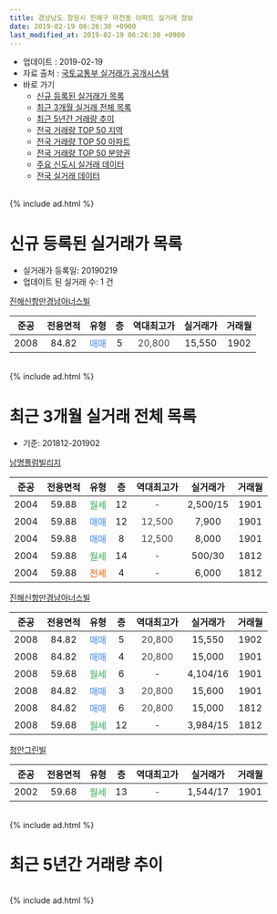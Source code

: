 ```yaml
---
title: 경상남도 창원시 진해구 마천동 아파트 실거래 정보
date: 2019-02-19 06:26:30 +0900
last_modified_at: 2019-02-19 06:26:30 +0900
---
```


* 업데이트 : 2019-02-19
* 자료 출처 : [국토교통부 실거래가 공개시스템](http://rt.molit.go.kr)
* 바로 가기
    * [신규 등록된 실거래가 목록](#신규-등록된-실거래가-목록)
    * [최근 3개월 실거래 전체 목록](#최근-3개월-실거래-전체-목록)
    * [최근 5년간 거래량 추이](#최근-5년간-거래량-추이)
    * [전국 거래량 TOP 50 지역](https://inasie.github.io/apt-trade-info/최근-3개월-전국에서-가장-거래가-많이-발생한-지역)
    * [전국 거래량 TOP 50 아파트](https://inasie.github.io/apt-trade-info/최근-3개월-전국에서-가장-거래가-많이-발생한-아파트)
    * [전국 거래량 TOP 50 분양권](https://inasie.github.io/apt-trade-info/최근-3개월-전국에서-가장-거래가-많이-발생한-분양권)
    * [주요 신도시 실거래 데이터](https://inasie.github.io/apt-trade-info/주요-신도시)
    * [전국 실거래 데이터](https://inasie.github.io/apt-trade-info/전국)
<br>
{% include ad.html %}
<br>

# 신규 등록된 실거래가 목록
* 실거래가 등록일: 20190219
* 업데이트 된 실거래 수: 1 건


[진해신항만경남아너스빌](https://search.naver.com/search.naver?query=%EA%B2%BD%EC%83%81%EB%82%A8%EB%8F%84+%EC%B0%BD%EC%9B%90%EC%8B%9C+%EC%A7%84%ED%95%B4%EA%B5%AC+%EB%A7%88%EC%B2%9C%EB%8F%99+%EC%A7%84%ED%95%B4%EC%8B%A0%ED%95%AD%EB%A7%8C%EA%B2%BD%EB%82%A8%EC%95%84%EB%84%88%EC%8A%A4%EB%B9%8C)

|준공|전용면적|유형|층|역대최고가|실거래가|거래월|
|:---:|:---:|:---:|:---:|:---:|:---:|:---:|
|2008|84.82|<span style="color:#4285f3">매매</span>|5|<span style="color:#444444">20,800</span>|15,550|1902|


<br>
{% include ad.html %}
<br>

# 최근 3개월 실거래 전체 목록
* 기준: 201812-201902


[남명플럼빌리지](https://search.naver.com/search.naver?query=%EA%B2%BD%EC%83%81%EB%82%A8%EB%8F%84+%EC%B0%BD%EC%9B%90%EC%8B%9C+%EC%A7%84%ED%95%B4%EA%B5%AC+%EB%A7%88%EC%B2%9C%EB%8F%99+%EB%82%A8%EB%AA%85%ED%94%8C%EB%9F%BC%EB%B9%8C%EB%A6%AC%EC%A7%80)

|준공|전용면적|유형|층|역대최고가|실거래가|거래월|
|:---:|:---:|:---:|:---:|:---:|:---:|:---:|
|2004|59.88|<span style="color:#34a853">월세</span>|12|<span style="color:#444444">-</span>|2,500/15|1901|
|2004|59.88|<span style="color:#4285f3">매매</span>|12|<span style="color:#444444">12,500</span>|7,900|1901|
|2004|59.88|<span style="color:#4285f3">매매</span>|8|<span style="color:#444444">12,500</span>|8,000|1901|
|2004|59.88|<span style="color:#34a853">월세</span>|14|<span style="color:#444444">-</span>|500/30|1812|
|2004|59.88|<span style="color:#ff5a00">전세</span>|4|<span style="color:#444444">-</span>|6,000|1812|

[진해신항만경남아너스빌](https://search.naver.com/search.naver?query=%EA%B2%BD%EC%83%81%EB%82%A8%EB%8F%84+%EC%B0%BD%EC%9B%90%EC%8B%9C+%EC%A7%84%ED%95%B4%EA%B5%AC+%EB%A7%88%EC%B2%9C%EB%8F%99+%EC%A7%84%ED%95%B4%EC%8B%A0%ED%95%AD%EB%A7%8C%EA%B2%BD%EB%82%A8%EC%95%84%EB%84%88%EC%8A%A4%EB%B9%8C)

|준공|전용면적|유형|층|역대최고가|실거래가|거래월|
|:---:|:---:|:---:|:---:|:---:|:---:|:---:|
|2008|84.82|<span style="color:#4285f3">매매</span>|5|<span style="color:#444444">20,800</span>|15,550|1902|
|2008|84.82|<span style="color:#4285f3">매매</span>|4|<span style="color:#444444">20,800</span>|15,000|1901|
|2008|59.68|<span style="color:#34a853">월세</span>|6|<span style="color:#444444">-</span>|4,104/16|1901|
|2008|84.82|<span style="color:#4285f3">매매</span>|3|<span style="color:#444444">20,800</span>|15,600|1901|
|2008|84.82|<span style="color:#4285f3">매매</span>|6|<span style="color:#444444">20,800</span>|15,000|1812|
|2008|59.68|<span style="color:#34a853">월세</span>|12|<span style="color:#444444">-</span>|3,984/15|1812|

[청안그린빌](https://search.naver.com/search.naver?query=%EA%B2%BD%EC%83%81%EB%82%A8%EB%8F%84+%EC%B0%BD%EC%9B%90%EC%8B%9C+%EC%A7%84%ED%95%B4%EA%B5%AC+%EB%A7%88%EC%B2%9C%EB%8F%99+%EC%B2%AD%EC%95%88%EA%B7%B8%EB%A6%B0%EB%B9%8C)

|준공|전용면적|유형|층|역대최고가|실거래가|거래월|
|:---:|:---:|:---:|:---:|:---:|:---:|:---:|
|2002|59.68|<span style="color:#34a853">월세</span>|13|<span style="color:#444444">-</span>|1,544/17|1901|


<br>
{% include ad.html %}
<br>

# 최근 5년간 거래량 추이


<div style="width:100%;">
    <canvas id="deal_progress" height="200"></canvas>
</div>

<script>
new Chart(document.getElementById("deal_progress"), {
    type: 'line',
    data: {
        labels: ['201402','201403','201404','201405','201406','201407','201408','201409','201410','201411','201412','201501','201502','201503','201504','201505','201506','201507','201508','201509','201510','201511','201512','201601','201602','201603','201604','201605','201606','201607','201608','201609','201610','201611','201612','201701','201702','201703','201704','201705','201706','201707','201708','201709','201710','201711','201712','201801','201802','201803','201804','201805','201806','201807','201808','201809','201810','201811','201812','201901','201902'],
        datasets: [{
            label: '매매',
            pointRadius: 1,
            data: [5, 2, 2, 5, 5, 6, 6, 5, 16, 14, 13, 9, 10, 8, 8, 9, 2, 7, 5, 5, 6, 2, 4, 3, 5, 7, 13, 2, 7, 4, 1, 2, 10, 9, 8, 3, 1, 2, 2, 5, 4, 2, 4, 2, 2, 0, 2, 1, 1, 5, 0, 4, 2, 4, 1, 1, 3, 1, 1, 4, 1],
            borderColor: "rgba(255, 201, 14, 1)",
            backgroundColor: "rgba(255, 201, 14, 0.5)",
            fill: false,
            lineTension: 0
        },{
            label: '전월세',
            pointRadius: 1,
            data: [2, 5, 4, 2, 1, 2, 2, 4, 4, 2, 10, 2, 4, 5, 3, 7, 5, 2, 0, 5, 3, 2, 2, 7, 6, 2, 1, 4, 2, 1, 1, 3, 4, 6, 10, 2, 2, 5, 1, 5, 5, 3, 0, 2, 3, 1, 3, 3, 4, 4, 7, 2, 2, 6, 3, 1, 3, 3, 3, 3, 0],
            borderColor: "rgba(0, 141, 185, 1)",
            backgroundColor: "rgba(0, 141, 185, 0.5)",
            fill: false,
            lineTension: 0
        }
        ]
    },
    options: {
        responsive: true,
        title: {
            display: false
        },
        tooltips: {
            mode: 'index',
            intersect: false
        },
        hover: {
            mode: 'nearest',
            intersect: true
        },
        scales: {
            xAxes: [{
                display: true,
                scaleLabel: {
                    display: true,
                    labelString: '년/월'
                }
            }],
            yAxes: [{
                display: true,
                ticks: {
                    suggestedMin: 0,
                },
                scaleLabel: {
                    display: true,
                    labelString: '실거래 수'
                }
            }]
        }
    }
});

</script>


<br>
{% include ad.html %}
<br>

